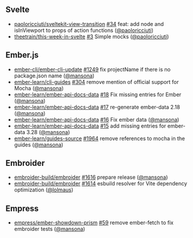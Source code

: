 ## Svelte

- [paoloricciuti/sveltekit-view-transition]
  [#34](https://github.com/paoloricciuti/sveltekit-view-transition/pull/34)
  feat: add node and isInViewport to props of action functions
  ([@paoloricciuti])
- [theetrain/this-week-in-svelte]
  [#3](https://github.com/theetrain/this-week-in-svelte/pull/3) Simple mocks
  ([@paoloricciuti])

## Ember.js

- [ember-cli/ember-cli-update]
  [#1249](https://github.com/ember-cli/ember-cli-update/pull/1249) fix
  projectName if there is no package.json name ([@mansona])
- [ember-learn/cli-guides]
  [#304](https://github.com/ember-learn/cli-guides/pull/304) remove mention of
  official support for Mocha ([@mansona])
- [ember-learn/ember-api-docs-data]
  [#18](https://github.com/ember-learn/ember-api-docs-data/pull/18) Fix missing
  entries for Ember ([@mansona])
- [ember-learn/ember-api-docs-data]
  [#17](https://github.com/ember-learn/ember-api-docs-data/pull/17) re-generate
  ember-data 2.18 ([@mansona])
- [ember-learn/ember-api-docs-data]
  [#16](https://github.com/ember-learn/ember-api-docs-data/pull/16) Fix ember
  data ([@mansona])
- [ember-learn/ember-api-docs-data]
  [#15](https://github.com/ember-learn/ember-api-docs-data/pull/15) add missing
  entries for ember-data 3.28 ([@mansona])
- [ember-learn/guides-source]
  [#1964](https://github.com/ember-learn/guides-source/pull/1964) remove
  references to mocha in the guides ([@mansona])

## Embroider

- [embroider-build/embroider]
  [#1616](https://github.com/embroider-build/embroider/pull/1616) prepare
  release ([@mansona])
- [embroider-build/embroider]
  [#1614](https://github.com/embroider-build/embroider/pull/1614) esbuild
  resolver for Vite dependency optimization ([@lolmaus])

## Empress

- [empress/ember-showdown-prism]
  [#59](https://github.com/empress/ember-showdown-prism/pull/59) remove
  ember-fetch to fix embroider tests ([@mansona])

[@lolmaus]: https://github.com/lolmaus
[@mansona]: https://github.com/mansona
[@paoloricciuti]: https://github.com/paoloricciuti
[ember-cli/ember-cli-update]: https://github.com/ember-cli/ember-cli-update
[ember-learn/cli-guides]: https://github.com/ember-learn/cli-guides
[ember-learn/ember-api-docs-data]:
  https://github.com/ember-learn/ember-api-docs-data
[ember-learn/guides-source]: https://github.com/ember-learn/guides-source
[embroider-build/embroider]: https://github.com/embroider-build/embroider
[empress/ember-showdown-prism]: https://github.com/empress/ember-showdown-prism
[paoloricciuti/sveltekit-view-transition]:
  https://github.com/paoloricciuti/sveltekit-view-transition
[theetrain/this-week-in-svelte]:
  https://github.com/theetrain/this-week-in-svelte
